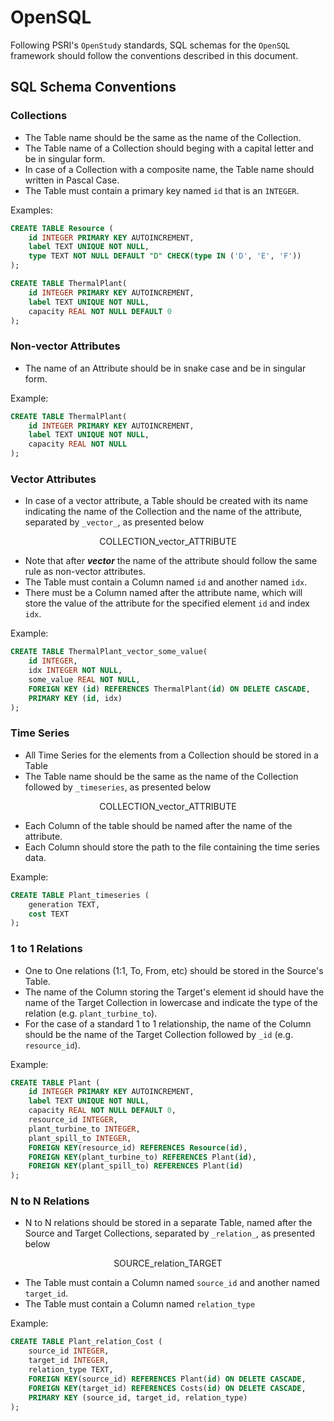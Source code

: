 # OpenSQL

Following PSRI's `OpenStudy` standards, SQL schemas for the `OpenSQL` framework should follow the conventions described in this document.


## SQL Schema Conventions


### Collections

- The Table name should be the same as the name of the Collection.
- The Table name of a Collection should beging with a capital letter and be in singular form.
- In case of a Collection with a composite name, the Table name should written in Pascal Case.
- The Table must contain a primary key named `id` that is an `INTEGER`.

Examples:


```sql
CREATE TABLE Resource (
    id INTEGER PRIMARY KEY AUTOINCREMENT,
    label TEXT UNIQUE NOT NULL,
    type TEXT NOT NULL DEFAULT "D" CHECK(type IN ('D', 'E', 'F'))
);

CREATE TABLE ThermalPlant(
    id INTEGER PRIMARY KEY AUTOINCREMENT,
    label TEXT UNIQUE NOT NULL,
    capacity REAL NOT NULL DEFAULT 0
);
```


### Non-vector Attributes

- The name of an Attribute should be in snake case and be in singular form.

Example:
```sql
CREATE TABLE ThermalPlant(
    id INTEGER PRIMARY KEY AUTOINCREMENT,
    label TEXT UNIQUE NOT NULL,
    capacity REAL NOT NULL
);
```

### Vector Attributes

- In case of a vector attribute, a Table should be created with its name indicating the name of the Collection and the name of the attribute, separated by `_vector_`, as presented below

<p style="text-align: center;"> COLLECTION_vector_ATTRIBUTE</p>

- Note that after **_vector_** the name of the attribute should follow the same rule as non-vector attributes.
- The Table must contain a Column named `id` and another named `idx`.
- There must be a Column named after the attribute name, which will store the value of the attribute for the specified element `id` and index `idx`.

Example:
```sql
CREATE TABLE ThermalPlant_vector_some_value(
    id INTEGER,
    idx INTEGER NOT NULL,
    some_value REAL NOT NULL,
    FOREIGN KEY (id) REFERENCES ThermalPlant(id) ON DELETE CASCADE,
    PRIMARY KEY (id, idx)
);
```

### Time Series

- All Time Series for the elements from a Collection should be stored in a Table
- The Table name should be the same as the name of the Collection followed by `_timeseries`, as presented below

<p style="text-align: center"> COLLECTION_vector_ATTRIBUTE</p>

- Each Column of the table should be named after the name of the attribute.
- Each Column should store the path to the file containing the time series data.

Example:

```sql
CREATE TABLE Plant_timeseries (
    generation TEXT,
    cost TEXT
);
```

### 1 to 1 Relations

- One to One relations (1:1, To, From, etc) should be stored in the Source's Table.
- The name of the Column storing the Target's element id should have the name of the Target Collection in lowercase and indicate the type of the relation (e.g. `plant_turbine_to`).
- For the case of a standard 1 to 1 relationship, the name of the Column should be the name of the Target Collection followed by `_id` (e.g. `resource_id`).

Example:

```sql
CREATE TABLE Plant (
    id INTEGER PRIMARY KEY AUTOINCREMENT,
    label TEXT UNIQUE NOT NULL,
    capacity REAL NOT NULL DEFAULT 0,
    resource_id INTEGER,
    plant_turbine_to INTEGER,
    plant_spill_to INTEGER,
    FOREIGN KEY(resource_id) REFERENCES Resource(id),
    FOREIGN KEY(plant_turbine_to) REFERENCES Plant(id),
    FOREIGN KEY(plant_spill_to) REFERENCES Plant(id)
);
```

### N to N Relations

- N to N relations should be stored in a separate Table, named after the Source and Target Collections, separated by `_relation_`, as presented below

<p style="text-align: center"> SOURCE_relation_TARGET</p>

- The Table must contain a Column named `source_id` and another named `target_id`.
- The Table must contain a Column named `relation_type`

Example:

```sql
CREATE TABLE Plant_relation_Cost (
    source_id INTEGER,
    target_id INTEGER,
    relation_type TEXT,
    FOREIGN KEY(source_id) REFERENCES Plant(id) ON DELETE CASCADE,
    FOREIGN KEY(target_id) REFERENCES Costs(id) ON DELETE CASCADE,
    PRIMARY KEY (source_id, target_id, relation_type)
);
```
